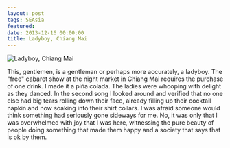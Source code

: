 ```yaml
---
layout: post
tags: SEAsia
featured: 
date: 2013-12-16 00:00:00
title: Ladyboy, Chiang Mai
---
```

![Ladyboy, Chiang Mai](http://personandplace.s3.amazonaws.com/2013-12-17-chiangmai-ladyboy.jpg)

This, gentlemen, is a gentleman or perhaps more accurately, a ladyboy. The "free" cabaret show at the night market in Chiang Mai requires the purchase of one drink. I made it a piña colada. The ladies were whooping with delight as they danced. In the second song I looked around and verified that no one else had big tears rolling down their face, already filling up their cocktail napkin and now soaking into their shirt collars. I was afraid someone would think something had seriously gone sideways for me. No, it was only that I was overwhelmed with joy that I was here, witnessing the pure beauty of people doing something that made them happy and a society that says that is ok by them.

